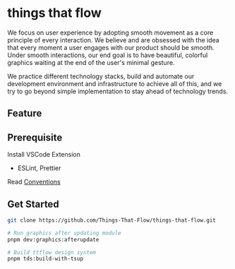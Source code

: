 # things that flow

We focus on user experience by adopting smooth movement as a core principle of every interaction. We believe and are obsessed with the idea that every moment a user engages with our product should be smooth. Under smooth interactions, our end goal is to have beautiful, colorful graphics waiting at the end of the user's minimal gesture.

We practice different technology stacks, build and automate our development environment and infrastructure to achieve all of this, and we try to go beyond simple implementation to stay ahead of technology trends.

## Feature

## Prerequisite

Install VSCode Extension

- ESLint, Prettier

Read [Conventions](./README_CONVENTIONS.md)

## Get Started

```bash
git clone https://github.com/Things-That-Flow/things-that-flow.git

# Run graphics after updating module
pnpm dev:graphics:afterupdate

# Build ttflow design system
pnpm tds:build-with-tsup
```
